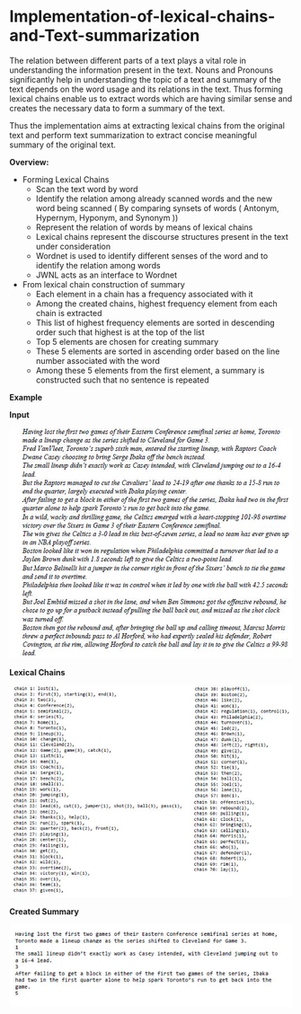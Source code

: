 # Implementation-of-lexical-chains-and-Text-summarization
The relation between different parts of a text plays a vital role in understanding the information present in the text. Nouns and Pronouns significantly help in understanding the topic of a text and summary of the text depends on the word usage and its relations in the text. Thus forming lexical chains enable us to extract words which are having similar sense and creates the necessary data to form a summary of the text.

Thus the implementation aims at extracting lexical chains from the original text and perform text summarization to extract concise meaningful summary of the original text.

**Overview:**
* Forming Lexical Chains
  * Scan the text word by word
  * Identify the relation among already scanned words and the new word being scanned ( By comparing synsets of words ( Antonym, Hypernym, Hyponym, and Synonym ))
  * Represent the relation of words by means of lexical chains
  * Lexical chains represent the discourse structures present in the text under consideration
  * Wordnet is used to identify different senses of the word and to identify the relation among words
  * JWNL acts as an interface to Wordnet
* From lexical chain construction of summary
  * Each element in a chain has a frequency associated with it
  * Among the created chains, highest frequency element from each chain is extracted
  * This list of highest frequency elements are sorted in descending order such that highest is at the top of the list
  * Top 5 elements are chosen for creating summary
  * These 5 elements are sorted in ascending order based on the line number associated with the word
  * Among these 5 elements from the first element, a summary is constructed such that no sentence is repeated

**Example**

**Input**

![image](https://github.com/Zylog101/Implementation-of-lexical-chains-and-Text-summarization/blob/master/Image/NLPInp.JPG)

**Lexical Chains**

![image](https://github.com/Zylog101/Implementation-of-lexical-chains-and-Text-summarization/blob/master/Image/NLPChain.JPG)

**Created Summary**

![image](https://github.com/Zylog101/Implementation-of-lexical-chains-and-Text-summarization/blob/master/Image/NLPSum.JPG)
